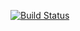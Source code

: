 [![Build Status](https://travis-ci.org/dazarobbo/Cola.svg?branch=master)](https://travis-ci.org/dazarobbo/Cola)
